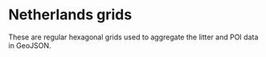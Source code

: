# Netherlands grids

These are regular hexagonal grids used to aggregate the litter and POI data in GeoJSON.